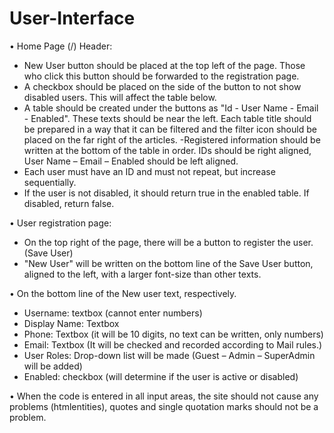 # User-Interface

• Home Page (/)
Header:
- New User button should be placed at the top left of the page. Those who click this button should be forwarded to the registration page.
- A checkbox should be placed on the side of the button to not show disabled users. This will affect the table below.
- A table should be created under the buttons as "Id - User Name - Email - Enabled". These texts should be near the left. Each table title should be prepared in a way that it can be filtered and the filter icon should be placed on the far right of the articles.
-Registered information should be written at the bottom of the table in order. IDs should be right aligned, User Name – Email – Enabled should be left aligned.
- Each user must have an ID and must not repeat, but increase sequentially.
- If the user is not disabled, it should return true in the enabled table. If disabled, return false.

• User registration page:
- On the top right of the page, there will be a button to register the user. (Save User)
- "New User" will be written on the bottom line of the Save User button, aligned to the left, with a larger font-size than other texts.

• On the bottom line of the New user text, respectively.
- Username: textbox (cannot enter numbers)
- Display Name: Textbox
- Phone: Textbox (it will be 10 digits, no text can be written, only numbers)
- Email: Textbox (It will be checked and recorded according to Mail rules.)
- User Roles: Drop-down list will be made (Guest – Admin – SuperAdmin will be added)
- Enabled: checkbox (will determine if the user is active or disabled)

• When the code is entered in all input areas, the site should not cause any problems (htmlentities), quotes and single quotation marks should not be a problem.
